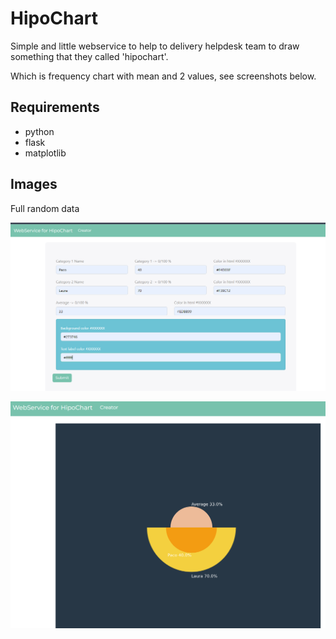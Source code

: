 # HipoChart

Simple and little webservice to help to delivery helpdesk team to draw something that they called 'hipochart'.

Which is frequency chart with mean and 2 values, see screenshots below.

## Requirements
- python
- flask
- matplotlib

## Images
Full random data

![SelectScreen](hipo1.png)

![Hipochart](hipo2.png)
